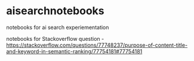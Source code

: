 # aisearchnotebooks
notebooks for ai search experiementation

notebooks for Stackoverflow question - https://stackoverflow.com/questions/77748237/purpose-of-content-title-and-keyword-in-semantic-ranking/77754181#77754181
